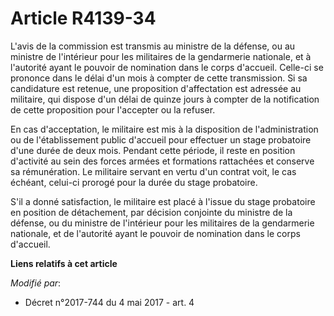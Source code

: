 # Article R4139-34

L'avis de la commission est transmis au ministre de la défense, ou au ministre de l'intérieur pour les militaires de la
gendarmerie nationale, et à l'autorité ayant le pouvoir de nomination dans le corps d'accueil. Celle-ci se prononce dans le
délai d'un mois à compter de cette transmission. Si sa candidature est retenue, une proposition d'affectation est adressée au
militaire, qui dispose d'un délai de quinze jours à compter de la notification de cette proposition pour l'accepter ou la
refuser.

En cas d'acceptation, le militaire est mis à la disposition de l'administration ou de l'établissement public d'accueil pour
effectuer un stage probatoire d'une durée de deux mois. Pendant cette période, il reste en position d'activité au sein des
forces armées et formations rattachées et conserve sa rémunération. Le militaire servant en vertu d'un contrat voit, le cas
échéant, celui-ci prorogé pour la durée du stage probatoire.

S'il a donné satisfaction, le militaire est placé à l'issue du stage probatoire en position de détachement, par décision
conjointe du ministre de la défense, ou du ministre de l'intérieur pour les militaires de la gendarmerie nationale, et de
l'autorité ayant le pouvoir de nomination dans le corps d'accueil.

**Liens relatifs à cet article**

_Modifié par_:

  - Décret n°2017-744 du 4 mai 2017 - art. 4
